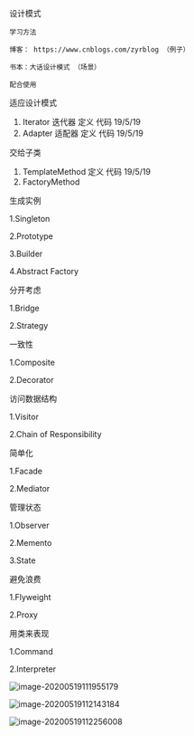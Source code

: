 设计模式

```
学习方法

博客： https://www.cnblogs.com/zyrblog （例子）

书本：大话设计模式 （场景）

配合使用

```

适应设计模式

1. Iterator  迭代器    定义 代码  19/5/19
2. Adapter 适配器    定义 代码   19/5/19



交给子类

1. TemplateMethod 定义 代码   19/5/19
2. FactoryMethod



生成实例

   1.Singleton

   2.Prototype

   3.Builder

   4.Abstract Factory



分开考虑

   1.Bridge

   2.Strategy

  

一致性

1.Composite

2.Decorator



访问数据结构

1.Visitor

2.Chain of Responsibility





简单化

1.Facade

2.Mediator



管理状态

1.Observer

2.Memento

3.State



避免浪费

1.Flyweight

2.Proxy



用类来表现

1.Command

2.Interpreter 







![image-20200519111955179](C:\Users\zpp\AppData\Roaming\Typora\typora-user-images\image-20200519111955179.png)

![image-20200519112143184](C:\Users\zpp\AppData\Roaming\Typora\typora-user-images\image-20200519112143184.png)

![image-20200519112256008](C:\Users\zpp\AppData\Roaming\Typora\typora-user-images\image-20200519112256008.png)